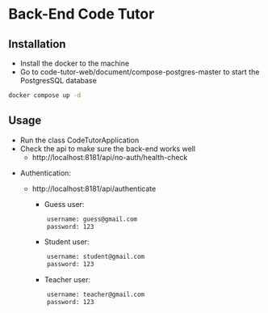 # Back-End Code Tutor

## Installation
- Install the docker to the machine
- Go to code-tutor-web/document/compose-postgres-master to start the PostgresSQL database
```bash
docker compose up -d
```

## Usage
- Run the class CodeTutorApplication
- Check the api to make sure the back-end works well
    - http://localhost:8181/api/no-auth/health-check
    
* Authentication:
    - http://localhost:8181/api/authenticate
        - Guess user:
         ```bash
             username: guess@gmail.com
             password: 123
         ```
      
        - Student user:
        ```bash
            username: student@gmail.com
            password: 123
        ```
                     
        - Teacher user:
        ```bash
            username: teacher@gmail.com
            password: 123
        ```